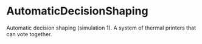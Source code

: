 # AutomaticDecisionShaping
Automatic decision shaping (simulation 1). A system of thermal printers that can vote together.
